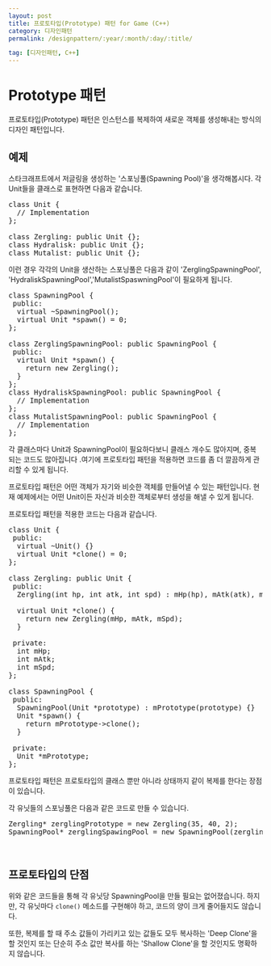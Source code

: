 ```yaml
---
layout: post
title: 프로토타입(Prototype) 패턴 for Game (C++)
category: 디자인패턴
permalink: /designpattern/:year/:month/:day/:title/

tag: [디자인패턴, C++]
---
```

# Prototype 패턴

프로토타입(Prototype) 패턴은 인스턴스를 복제하여 새로운 객체를 생성해내는 방식의 디자인 패턴입니다.


## 예제

스타크래프트에서 저글링을 생성하는 '스포닝풀(Spawning Pool)'을 생각해봅시다. 각 Unit들을 클래스로 표현하면 다음과 같습니다.

<pre class="prettyprint">
class Unit {
  // Implementation
};

class Zergling: public Unit {};
class Hydralisk: public Unit {};
class Mutalist: public Unit {};
</pre>

이런 경우 각각의 Unit을 생산하는 스포닝풀은 다음과 같이 'ZerglingSpawningPool', 'HydraliskSpawningPool','MutalistSpaswningPool'이 필요하게 됩니다.

<pre class="prettyprint">
class SpawningPool {
 public:
  virtual ~SpawningPool();
  virtual Unit *spawn() = 0;
};

class ZerglingSpawningPool: public SpawningPool {
 public:
  virtual Unit *spawn() {
    return new Zergling();
  }
};
class HydraliskSpawningPool: public SpawningPool {
  // Implementation
};
class MutalistSpawningPool: public SpawningPool {
  // Implementation
};
</pre>

각 클래스마다 Unit과 SpawningPool이 필요하다보니 클래스 개수도 많아지며, 중복되는 코드도 많아집니다 .여기에 프로토타입 패턴을 적용하면 코드를 좀 더 깔끔하게 관리할 수 있게 됩니다.

프로토타입 패턴은 어떤 객체가 자기와 비슷한 객체를 만들어낼 수 있는 패턴입니다. 현재 예제에서는 어떤 Unit이든 자신과 비슷한 객체로부터 생성을 해낼 수 있게 됩니다.

프로토타입 패턴을 적용한 코드는 다음과 같습니다.

<pre class="prettyprint">
class Unit {
 public:
  virtual ~Unit() {}
  virtual Unit *clone() = 0;
};

class Zergling: public Unit {
 public:
  Zergling(int hp, int atk, int spd) : mHp(hp), mAtk(atk), mSpd(spd) {}

  virtual Unit *clone() {
    return new Zergling(mHp, mAtk, mSpd);
  }

 private:
  int mHp;
  int mAtk;
  int mSpd;
};

class SpawningPool {
 public:
  SpawningPool(Unit *prototype) : mPrototype(prototype) {}
  Unit *spawn() {
    return mPrototype->clone();
  }

 private:
  Unit *mPrototype;
};
</pre>

프로토타입 패턴은 프로토타입의 클래스 뿐만 아니라 상태까지 같이 복제를 한다는 장점이 있습니다. 

각 유닛들의 스포닝풀은 다음과 같은 코드로 만들 수 있습니다.

<pre class="prettyprint">
Zergling* zerglingPrototype = new Zergling(35, 40, 2);
SpawningPool* zerglingSpawingPool = new SpawningPool(zerglingPrototype);
</pre>

<br>

## 프로토타입의 단점

위와 같은 코드들을 통해 각 유닛당 SpawningPool을 만들 필요는 없어졌습니다. 하지만, 각 유닛마다 `clone()` 메소드를 구현해야 하고, 코드의 양이 크게 줄어들지도 않습니다.

또한, 복제를 할 때 주소 값들이 가리키고 있는 값들도 모두 복사하는 'Deep Clone'을 할 것인지 또는 단순히 주소 값만 복사를 하는 'Shallow Clone'을 할 것인지도 명확하지 않습니다.
